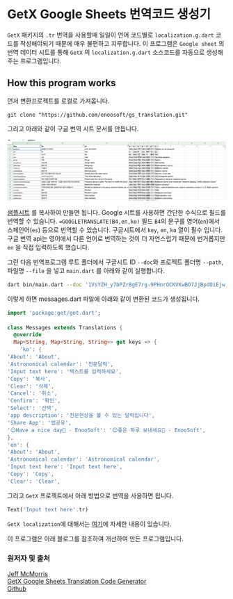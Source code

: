 
# GetX Google Sheets 번역코드 생성기

`GetX` 패키지의 `.tr` 번역을 사용할때 일일이 언어 코드별로 `localization.g.dart` 코드를 작성해야되기 때문에 매우 불편하고 지루합니다.
이 프로그램은 `Google sheet` 의 번역 데이터 시트를 통해 `GetX` 의 `localization.g.dart` 소스코드를 자동으로 생성해주는 프로그램입니다.


## How this program works


먼저 변환프로젝트를 로컬로 가져옵니다.
```
git clone "https://github.com/enoosoft/gs_translation.git"
```

그리고 아래와 같이 구글 번역 시트 문서를 만듭니다.

![samle](./doc/images/gstr_sample.png)

[샘플시트](https://docs.google.com/spreadsheets/d/1VsYZH_y7bPZr8gE7rg-9PHnrOCKVKwBO7JjBpdOiEjw/edit#gid=0) 를 복사하여 만들면 됩니다. Google 시트를 사용하면 간단한 수식으로 필드를 번역할 수 있습니다. `=GOOGLETRANSLATE(B4,en,ko)` 필드 `B4`의 문구를 영어(`en`)에서 스페인어(`es`) 등으로 번역할 수 있습니다. 구글시트에서 `key`, `en`, `ko` 열이 필수 입니다. 구글 번역 api는 영어에서 다른 언어로 번역하는 것이 더 자연스럽기 때문에 번거롭지만 `en` 을 직접 입력하도록 했습니다.

그런 다음 번역프로그램 루트 폴더에서 구글시트 ID `--doc`와 프로젝트 폴더명 `--path`, 파일명 `--file` 을 넣고 `main.dart` 를 아래와 같이 실행합니다.

```sh
dart bin/main.dart --doc '1VsYZH_y7bPZr8gE7rg-9PHnrOCKVKwBO7JjBpdOiEjw' --path ~/Sync/Works/godutch/lib/home/intl --file messages.dart

```

이렇게 하면 messages.dart 파일에 아래와 같이 변환된 코드가 생성됩니다.
```dart
import 'package:get/get.dart';

class Messages extends Translations {
  @override
  Map<String, Map<String, String>> get keys => {
    'ko': {
'About': 'About',
'Astronomical calendar': '천문달력',
'Input text here': '텍스트를 입력하세요',
'Copy': '복사',
'Clear': '삭제',
'Cancel': '취소',
'Confirm': '확인',
'Select': '선택',
'app description': '천문현상을 볼 수 있는 달력입니다',
'Share App': '앱공유',
'😊Have a nice day🎉 - EnooSoft': '😊좋은 하루 보내세요🎉 - EnooSoft',
},
'en': {
'About': 'About',
'Astronomical calendar': 'Astronomical calendar',
'Input text here': 'Input text here',
'Copy': 'Copy',
'Clear': 'Clear',
```

그리고 `GetX` 프로젝트에서 아래 방법으로 번역을 사용하면 됩니다.

```dart
Text('Input text here'.tr)
```

`GetX localization`에 대해서는 [여기](https://pub.dev/packages/get#internationalization)에 자세한 내용이 있습니다.


이 프로그램은 아래 블로그를 참조하여 개선하여 만든 프로그램입니다.  

### 원저자 및 출처  

[Jeff McMorris](https://jeffmcmorris.medium.com/)  
[GetX Google Sheets Translation Code Generator](https://jeffmcmorris.medium.com/getx-google-sheets-translation-code-generator-b970543d67fc)  
[Github](https://github.com/delay/getx_google_sheets_translation_code_generator)
